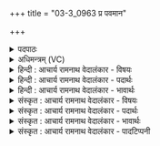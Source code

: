 +++
title = "03-3_0963 प्र पवमान"

+++
<details><summary>पदपाठः</summary>

प्र꣢। प꣣वमान। धन्वसि। सो꣡म꣢꣯। इ꣡न्द्रा꣢꣯य। मा꣡द꣢꣯नः। नृ꣡भिः꣢꣯। य꣣तः꣢। वि। नी꣣यसे। ९६३।
</details>

<details><summary>अधिमन्त्रम् (VC)</summary>

- पवमानः सोमः
- असितः काश्यपो देवलो वा
- गायत्री
- षड्जः
</details>

<details><summary>हिन्दी : आचार्य रामनाथ वेदालंकार - विषयः</summary>

अगले मन्त्र में परमात्मा को सम्बोधन है।
</details>

<details><summary>हिन्दी : आचार्य रामनाथ वेदालंकार - पदार्थः</summary>

पदार्थान्वय -  हे(पवमान)पवित्रता करनेवाले(सोम)आनन्दरस के भण्डार परमात्मन्! (इन्द्राय)जीवात्मा के लिए(मादनः)आनन्ददायक आप(प्र धन्वसि)उसे प्राप्त होते हो।(नृभिः)उपासक नरों से(यतः)ध्यान किये हुए आप(वि नीयसे)विशेष रूप से हृदयप्रदेश में ले जाये जाते हो ॥३॥
</details>

<details><summary>हिन्दी : आचार्य रामनाथ वेदालंकार - भावार्थः</summary>

भावार्थ -  अरणियों में व्याप्त भी अग्नि प्रकट होने के लिए मन्थन की अपेक्षा रखता है,वैसे ही हृदय और जीवात्मा में पहले से ही विद्यमान भी परमेश्वर प्रकट होने के लिए ध्यान की अपेक्षा करता है ॥३॥
</details>

<details><summary>संस्कृत : आचार्य रामनाथ वेदालंकार - विषयः</summary>

अथ परमात्मानं सम्बोधयति।
</details>

<details><summary>संस्कृत : आचार्य रामनाथ वेदालंकार - पदार्थः</summary>

पदार्थान्वय -  हे(पवमान)पवित्रतां कुर्वाण(सोम)आनन्दरसागार परमात्मन्! (इन्द्राय)जीवात्मने(मादनः)आनन्दकरः त्वम्(प्र धन्वसि)तं प्राप्नोषि।(नृभिः)उपासकैः नरैः(यतः२)गृहीतः,ध्यातः त्वम्(वि नीयसे)विशेषेण हृदयदेशं प्राप्यसे ॥३॥
</details>

<details><summary>संस्कृत : आचार्य रामनाथ वेदालंकार - भावार्थः</summary>

भावार्थ -  अरण्योर्व्याप्तोऽप्यग्निर्यथाऽऽविर्भावाय मन्थनमपेक्षते तथैव हृदये जीवात्मनि च पूर्वत एव विद्यमानोऽपि परमेश्वर आविर्भावाय ध्यानमपेक्षते ॥३॥
</details>

<details><summary>संस्कृत : आचार्य रामनाथ वेदालंकार - पादटिप्पनी</summary>

टिप्पनी -   १. ऋ० ९।२४।३, ‘मादनः’ इत्यत्र ‘पात॑वे’ इति पाठः। २. यतः गृहीतः इति सा०। यतः नियतः संयत इति यावत्। अथवा यमु बन्धने, ऋत्विग्भिर्बद्धः सोमवहनेन—इति वि०।
</details>